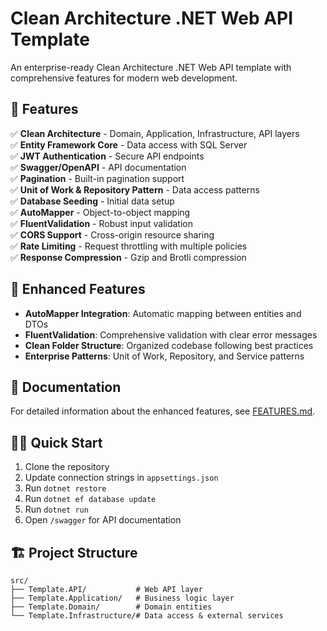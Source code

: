 # Clean Architecture .NET Web API Template

An enterprise-ready Clean Architecture .NET Web API template with comprehensive features for modern web development.

## 🎯 Features

✅ **Clean Architecture** - Domain, Application, Infrastructure, API layers  
✅ **Entity Framework Core** - Data access with SQL Server  
✅ **JWT Authentication** - Secure API endpoints  
✅ **Swagger/OpenAPI** - API documentation  
✅ **Pagination** - Built-in pagination support  
✅ **Unit of Work & Repository Pattern** - Data access patterns  
✅ **Database Seeding** - Initial data setup  
✅ **AutoMapper** - Object-to-object mapping  
✅ **FluentValidation** - Robust input validation  
✅ **CORS Support** - Cross-origin resource sharing  
✅ **Rate Limiting** - Request throttling with multiple policies  
✅ **Response Compression** - Gzip and Brotli compression  

## 🚀 Enhanced Features

- **AutoMapper Integration**: Automatic mapping between entities and DTOs
- **FluentValidation**: Comprehensive validation with clear error messages
- **Clean Folder Structure**: Organized codebase following best practices
- **Enterprise Patterns**: Unit of Work, Repository, and Service patterns

## 📖 Documentation

For detailed information about the enhanced features, see [FEATURES.md](FEATURES.md).

## 🏃‍♂️ Quick Start

1. Clone the repository
2. Update connection strings in `appsettings.json`
3. Run `dotnet restore`
4. Run `dotnet ef database update`
5. Run `dotnet run`
6. Open `/swagger` for API documentation

## 🏗️ Project Structure

```
src/
├── Template.API/           # Web API layer
├── Template.Application/   # Business logic layer
├── Template.Domain/        # Domain entities
└── Template.Infrastructure/# Data access & external services
```